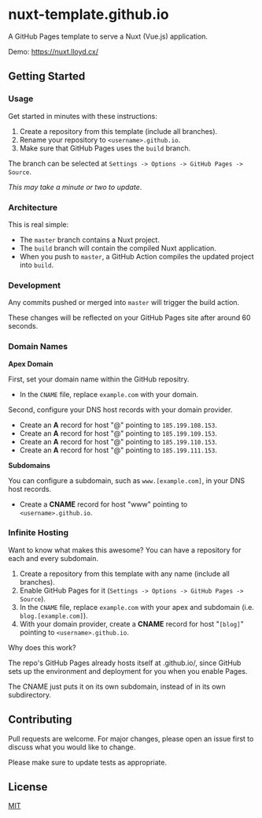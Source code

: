 # nuxt-template.github.io

A GitHub Pages template to serve a Nuxt (Vue.js) application.

Demo: https://nuxt.lloyd.cx/

## Getting Started

### Usage

Get started in minutes with these instructions:

1. Create a repository from this template (include all branches).
2. Rename your repository to `<username>.github.io`.
3. Make sure that GitHub Pages uses the `build` branch. 

The branch can be selected at `Settings -> Options -> GitHub Pages -> Source`.

*This may take a minute or two to update*.

### Architecture

This is real simple:

- The `master` branch contains a Nuxt project.
- The `build` branch will contain the compiled Nuxt application.
- When you push to `master`, a GitHub Action compiles the updated project into `build`.

### Development

Any commits pushed or merged into `master` will trigger the build action.

These changes will be reflected on your GitHub Pages site after around 60 seconds.

### Domain Names

**Apex Domain**

First, set your domain name within the GitHub repositry.

- In the `CNAME` file, replace `example.com` with your domain.

Second, configure your DNS host records with your domain provider.

- Create an **A** record for host "@" pointing to `185.199.108.153`.
- Create an **A** record for host "@" pointing to `185.199.109.153`.
- Create an **A** record for host "@" pointing to `185.199.110.153`.
- Create an **A** record for host "@" pointing to `185.199.111.153`.

**Subdomains**

You can configure a subdomain, such as `www.[example.com]`, in your DNS host records.

- Create a **CNAME** record for host "www" pointing to `<username>.github.io`.

### Infinite Hosting

Want to know what makes this awesome? You can have a repository for each and every subdomain.

1. Create a repository from this template with any name (include all branches).
2. Enable GitHub Pages for it (`Settings -> Options -> GitHub Pages -> Source`).
3. In the `CNAME` file, replace `example.com` with your apex and subdomain (i.e. `blog.[example.com]`).
4. With your domain provider, create a **CNAME** record for host "`[blog]`" pointing to `<username>.github.io`.

Why does this work? 

The repo's GitHub Pages already hosts itself at <username>.github.io/<repo>, since GitHub sets up the environment and deployment for you when you enable Pages.

The CNAME just puts it on its own subdomain, instead of in its own subdirectory.

## Contributing

Pull requests are welcome. For major changes, please open an issue first to discuss what you would like to change.

Please make sure to update tests as appropriate.

## License

[MIT](https://choosealicense.com/licenses/mit/)
